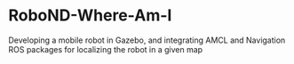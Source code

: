 # RoboND-Where-Am-I
Developing a mobile robot in Gazebo, and integrating AMCL and Navigation ROS packages for localizing the robot in a given map
